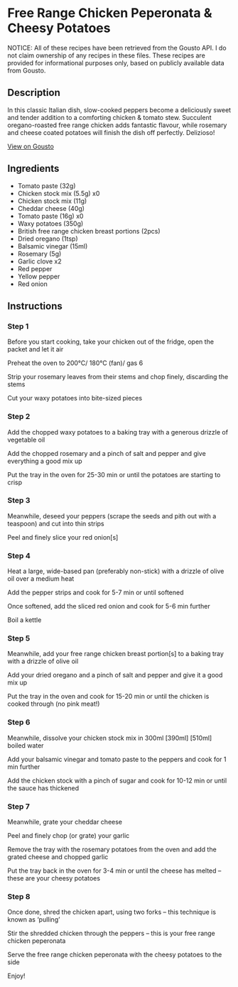 # Free Range Chicken Peperonata & Cheesy Potatoes

NOTICE: All of these recipes have been retrieved from the Gousto API. I do not claim ownership of any recipes in these files. These recipes are provided for informational purposes only, based on publicly available data from Gousto.

## Description

In this classic Italian dish, slow-cooked peppers become a deliciously sweet and tender addition to a comforting chicken & tomato stew. Succulent oregano-roasted free range chicken adds fantastic flavour, while rosemary and cheese coated potatoes will finish the dish off perfectly. Delizioso!

[View on Gousto](https://www.gousto.co.uk/recipes/cookbook/free-range-chicken-peperonata-cheesy-potatoes)

## Ingredients

- Tomato paste (32g)
- Chicken stock mix (5.5g) x0
- Chicken stock mix (11g)
- Cheddar cheese (40g)
- Tomato paste (16g) x0
- Waxy potatoes (350g)
- British free range chicken breast portions (2pcs)
- Dried oregano (1tsp)
- Balsamic vinegar (15ml)
- Rosemary (5g)
- Garlic clove x2
- Red pepper
- Yellow pepper
- Red onion

## Instructions


### Step 1

Before you start cooking, take your chicken out of the fridge, open the packet and let it air

Preheat the oven to 200°C/ 180°C (fan)/ gas 6

Strip your rosemary leaves from their stems and chop finely, discarding the stems

Cut your waxy potatoes into bite-sized pieces


### Step 2

Add the chopped waxy potatoes to a baking tray with a generous drizzle of vegetable oil

Add the chopped rosemary and a pinch of salt and pepper and give everything a good mix up

Put the tray in the oven for 25-30 min or until the potatoes are starting to crisp


### Step 3

Meanwhile, deseed your peppers (scrape the seeds and pith out with a teaspoon) and cut into thin strips

Peel and finely slice your red onion[s]


### Step 4

Heat a large, wide-based pan (preferably non-stick) with a drizzle of olive oil over a medium heat

Add the pepper strips and cook for 5-7 min or until softened

Once softened, add the sliced red onion and cook for 5-6 min further

Boil a kettle


### Step 5

Meanwhile, add your free range chicken breast portion[s]<span class="text-danger"> </span>to a baking tray with a drizzle of olive oil

Add your dried oregano and a pinch of salt and pepper and give it a good mix up

Put the tray in the oven and cook for 15-20 min or until the chicken is cooked through (no pink meat!)


### Step 6

Meanwhile, dissolve your chicken stock mix in 300ml <span class="text-purple">[390ml]</span> <span class="text-danger">[510ml]</span> boiled water

Add your balsamic vinegar and tomato paste to the peppers and cook for 1 min further

Add the chicken stock with a pinch of sugar and cook for 10-12 min or until the sauce has thickened


### Step 7

Meanwhile, grate your cheddar cheese

Peel and finely chop (or grate) your garlic

Remove the tray with the rosemary potatoes from the oven and add the grated cheese and chopped garlic

Put the tray back in the oven for 3-4 min or until the cheese has melted –these are your cheesy potatoes

### Step 8

Once done, shred the chicken apart, using two forks – this technique is known as ‘pulling’

Stir the shredded chicken through the peppers – this is your free range chicken peperonata

Serve the free range chicken peperonata with the cheesy potatoes to the side

Enjoy!

